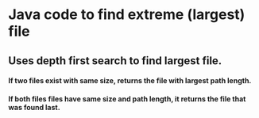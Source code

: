 # Java code to find extreme (largest) file 
## Uses depth first search to find largest file. 
#### If two files exist with same size, returns the file with largest path length.
#### If both files files have same size and path length, it returns the file that was found last.